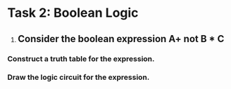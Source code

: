 # Task 2:  Boolean Logic
1. ## Consider the boolean expression A+ not B * C
### Construct a truth table for the expression.  		

### Draw the logic circuit for the expression.	
